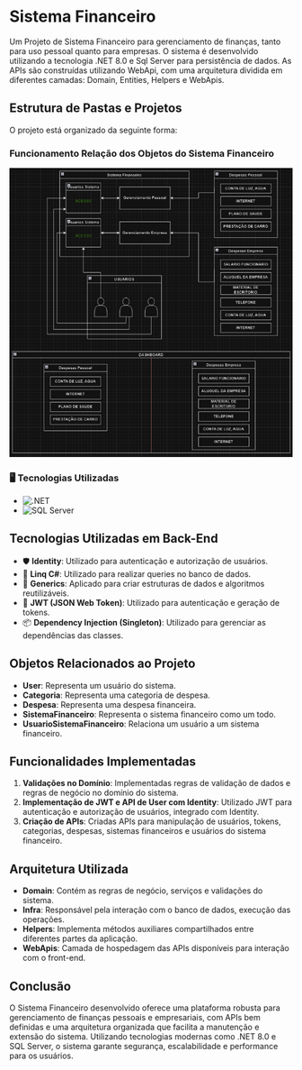 # Sistema Financeiro

Um Projeto de Sistema Financeiro para gerenciamento de finanças, tanto para uso pessoal quanto para empresas. O sistema é desenvolvido utilizando a tecnologia .NET 8.0 e Sql Server para persistência de dados. As APIs são construídas utilizando WebApi, com uma arquitetura dividida em diferentes camadas: Domain, Entities, Helpers e WebApis.

## Estrutura de Pastas e Projetos

O projeto está organizado da seguinte forma:

### Funcionamento Relação dos Objetos do Sistema Financeiro
![preview](./.github/Funcionamento1.png)

### 🖥️ Tecnologias Utilizadas
- ![.NET](https://img.shields.io/badge/.NET-%235C2D91.svg?style=for-the-badge&logo=.net&logoColor=white)
- ![SQL Server](https://img.shields.io/badge/SQL_Server-%23CC2927.svg?style=for-the-badge&logo=microsoft-sql-server&logoColor=white)

## Tecnologias Utilizadas em Back-End

- 🛡️ **Identity**: Utilizado para autenticação e autorização de usuários.
- 📝 **Linq C#**: Utilizado para realizar queries no banco de dados.
- 🔄 **Generics**: Aplicado para criar estruturas de dados e algoritmos reutilizáveis.
- 🔐 **JWT (JSON Web Token)**: Utilizado para autenticação e geração de tokens.
- 📦 **Dependency Injection (Singleton)**: Utilizado para gerenciar as dependências das classes.

## Objetos Relacionados ao Projeto

- **User**: Representa um usuário do sistema.
- **Categoria**: Representa uma categoria de despesa.
- **Despesa**: Representa uma despesa financeira.
- **SistemaFinanceiro**: Representa o sistema financeiro como um todo.
- **UsuarioSistemaFinanceiro**: Relaciona um usuário a um sistema financeiro.

## Funcionalidades Implementadas

1. **Validações no Domínio**: Implementadas regras de validação de dados e regras de negócio no domínio do sistema.
2. **Implementação de JWT e API de User com Identity**: Utilizado JWT para autenticação e autorização de usuários, integrado com Identity.
3. **Criação de APIs**: Criadas APIs para manipulação de usuários, tokens, categorias, despesas, sistemas financeiros e usuários do sistema financeiro.

## Arquitetura Utilizada

- **Domain**: Contém as regras de negócio, serviços e validações do sistema.
- **Infra**: Responsável pela interação com o banco de dados, execução das operações.
- **Helpers**: Implementa métodos auxiliares compartilhados entre diferentes partes da aplicação.
- **WebApis**: Camada de hospedagem das APIs disponíveis para interação com o front-end.

## Conclusão

O Sistema Financeiro desenvolvido oferece uma plataforma robusta para gerenciamento de finanças pessoais e empresariais, com APIs bem definidas e uma arquitetura organizada que facilita a manutenção e extensão do sistema. Utilizando tecnologias modernas como .NET 8.0 e SQL Server, o sistema garante segurança, escalabilidade e performance para os usuários.
